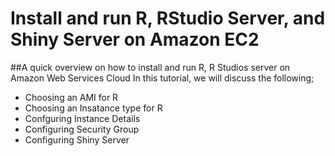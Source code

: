 # Install and run R, RStudio Server, and Shiny Server on Amazon EC2
##A quick overview on how to install and run R, R Studios server on Amazon Web Services Cloud
In this tutorial, we will discuss the following;
<ul>
  <li>Choosing an AMI for R</li>
  <li>Choosing an Insatance type for R</li>
  <li>Confguring Instance Details</li>
  <li>Configuring Security Group</li>
  <li>Configuring Shiny Server</li>
</ul>
